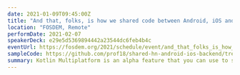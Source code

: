 ```yaml
---
date: 2021-01-09T09:45:00Z
title: "And that, folks, is how we shared code between Android, iOS and the Backend"
location: "FOSDEM, Remote"
performDate: 2021-02-07
speakerDeck: e29e5d5369894442a23544dc6feb4b4c
eventUrl: https://fosdem.org/2021/schedule/event/and_that_folks_is_how_we_shared_code/
sampleCode: https://github.com/prof18/shared-hn-android-ios-backend/tree/with-ios-fatframework
summary: Kotlin Multiplatform is an alpha feature that you can use to share code between different platforms. Even if it is in alpha stage, it is already possible to start using it in production applications.<br><br>In this talk, I will share the discussion that led us to Kotlin Multiplatform, and the following processes we put in place to start using it in production for an Android, iOS, and backend project. I will show you what parts of the code you can (gradually) start to share and how to integrate with existing standalone projects.
---
```

